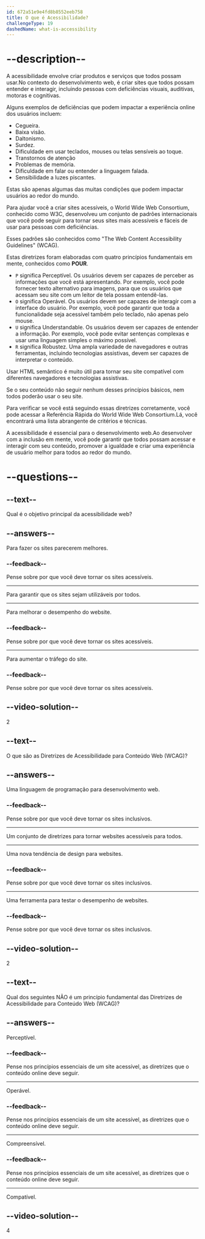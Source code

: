 ```yaml
---
id: 672a51e9e4fd8b8552eeb758
title: O que é Acessibilidade?
challengeType: 19
dashedName: what-is-accessibility
---
```


# --description--

A acessibilidade envolve criar produtos e serviços que todos possam usar.No contexto do desenvolvimento web, é criar sites que todos possam entender e interagir, incluindo pessoas com deficiências visuais, auditivas, motoras e cognitivas.

Alguns exemplos de deficiências que podem impactar a experiência online dos usuários incluem:

- Cegueira.
- Baixa visão.
- Daltonismo.
- Surdez.
- Dificuldade em usar teclados, mouses ou telas sensíveis ao toque.
- Transtornos de atenção
- Problemas de memória.
- Dificuldade em falar ou entender a linguagem falada.
- Sensibilidade a luzes piscantes.

Estas são apenas algumas das muitas condições que podem impactar usuários ao redor do mundo.

Para ajudar você a criar sites acessíveis, o World Wide Web Consortium, conhecido como W3C, desenvolveu um conjunto de padrões internacionais que você pode seguir para tornar seus sites mais acessíveis e fáceis de usar para pessoas com deficiências.

Esses padrões são conhecidos como "The Web Content Accessibility Guidelines" (WCAG).

Estas diretrizes foram elaboradas com quatro princípios fundamentais em mente, conhecidos como **POUR**.

- `P` significa Perceptível. Os usuários devem ser capazes de perceber as informações que você está apresentando. Por exemplo, você pode fornecer texto alternativo para imagens, para que os usuários que acessam seu site com um leitor de tela possam entendê-las.
- `O` significa Operável. Os usuários devem ser capazes de interagir com a interface do usuário. Por exemplo, você pode garantir que toda a funcionalidade seja acessível também pelo teclado, não apenas pelo mouse.
- `U` significa Understandable. Os usuários devem ser capazes de entender a informação. Por exemplo, você pode evitar sentenças complexas e usar uma linguagem simples o máximo possível.
- `R` significa Robustez. Uma ampla variedade de navegadores e outras ferramentas, incluindo tecnologias assistivas, devem ser capazes de interpretar o conteúdo. 

Usar HTML semântico é muito útil para tornar seu site compatível com diferentes navegadores e tecnologias assistivas.

Se o seu conteúdo não seguir nenhum desses princípios básicos, nem todos poderão usar o seu site.

Para verificar se você está seguindo essas diretrizes corretamente, você pode acessar a Referência Rápida do World Wide Web Consortium.Lá, você encontrará uma lista abrangente de critérios e técnicas.

A acessibilidade é essencial para o desenvolvimento web.Ao desenvolver com a inclusão em mente, você pode garantir que todos possam acessar e interagir com seu conteúdo, promover a igualdade e criar uma experiência de usuário melhor para todos ao redor do mundo.


# --questions--

## --text--

Qual é o objetivo principal da acessibilidade web?

## --answers--

Para fazer os sites parecerem melhores.

### --feedback--

Pense sobre por que você deve tornar os sites acessíveis.

---

Para garantir que os sites sejam utilizáveis por todos.

---

Para melhorar o desempenho do website.

### --feedback--

Pense sobre por que você deve tornar os sites acessíveis.

---

Para aumentar o tráfego do site.

### --feedback--

Pense sobre por que você deve tornar os sites acessíveis.

## --video-solution--

2

## --text--

O que são as Diretrizes de Acessibilidade para Conteúdo Web (WCAG)?

## --answers--

Uma linguagem de programação para desenvolvimento web.

### --feedback--

Pense sobre por que você deve tornar os sites inclusivos.

---

Um conjunto de diretrizes para tornar websites acessíveis para todos.

---

Uma nova tendência de design para websites.

### --feedback--

Pense sobre por que você deve tornar os sites inclusivos.

---

Uma ferramenta para testar o desempenho de websites.

### --feedback--

Pense sobre por que você deve tornar os sites inclusivos.

## --video-solution--

2

## --text--

Qual dos seguintes NÃO é um princípio fundamental das Diretrizes de Acessibilidade para Conteúdo Web (WCAG)?

## --answers--

Perceptível.

### --feedback--

Pense nos princípios essenciais de um site acessível, as diretrizes que o conteúdo online deve seguir.

---

Operável.

### --feedback--

Pense nos princípios essenciais de um site acessível, as diretrizes que o conteúdo online deve seguir.

---

Compreensível.

### --feedback--

Pense nos princípios essenciais de um site acessível, as diretrizes que o conteúdo online deve seguir.

---

Compatível.

## --video-solution--

4
